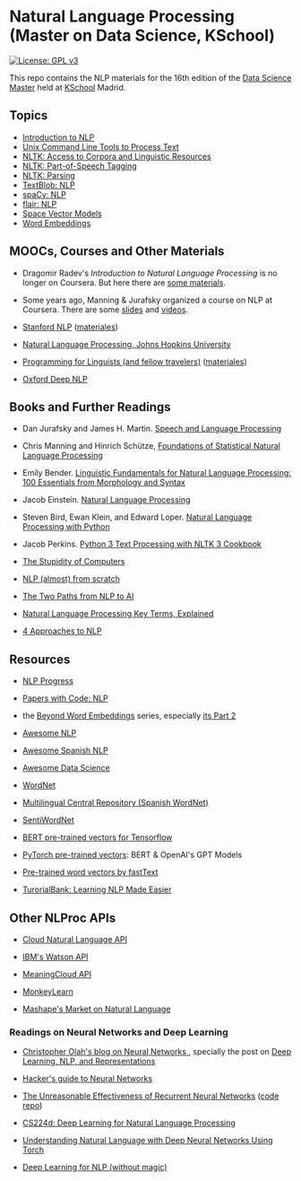 # Natural Language Processing (Master on Data Science, KSchool)

[![License: GPL v3](https://img.shields.io/badge/License-GPL%20v3-blue.svg)](http://www.gnu.org/licenses/gpl-3.0)

This repo contains the NLP materials for the 16th edition of the [Data Science
Master](http://kschool.com/cursos/master-en-data-science-madrid/) held at
[KSchool](http://kschool.com) Madrid.


## Topics

- [Introduction to NLP](Intro-NLProc.pdf)
- [Unix Command Line Tools to Process Text](ShellUnix-proc-text.pdf)
- [NLTK: Access to Corpora and Linguistic Resources](notebooks/nltk-corpus.ipynb)
- [NLTK: Part-of-Speech Tagging](notebooks/nltk-pos.ipynb)
- [NLTK: Parsing](notebooks/nltk-analyzers.ipynb)
- [TextBlob: NLP](notebooks/textblob.ipynb)
- [spaCy: NLP](notebooks/spacy.ipynb)
- [flair: NLP](notebooks/flair.ipynb)
- [Space Vector Models](notebooks/vsm.ipynb)
- [Word Embeddings](notebooks/word2vec.ipynb)


## MOOCs, Courses and Other Materials

- Dragomir Radev's *Introduction to Natural Language Processing* is no longer on Coursera. But here there are [some materials](https://web.eecs.umich.edu/~radev/coursera-slides/).

- Some years ago, Manning & Jurafsky organized a course on NLP at Coursera. There are some [slides](https://web.stanford.edu/~jurafsky/NLPCourseraSlides.html) and [videos](https://www.youtube.com/playlist?list=PL6397E4B26D00A269).

- [Stanford NLP](https://web.stanford.edu/class/archive/cs/cs224n/cs224n.1162/) ([materiales](https://web.stanford.edu/class/archive/cs/cs224n/cs224n.1162/syllabus.shtml))

- [Natural Language Processing, Johns Hopkins University](http://www.cs.jhu.edu/~jason/465/)


- [Programming for Linguists (and fellow travelers)](http://web.stanford.edu/class/linguist278/) ([materiales](http://web.stanford.edu/class/linguist278/syllabus.html))

- [Oxford Deep NLP](https://github.com/oxford-cs-deepnlp-2017/lectures)


## Books and Further Readings

- Dan Jurafsky and James H. Martin. [Speech and Language Processing](https://web.stanford.edu/~jurafsky/slp3/)

- Chris Manning and Hinrich Schütze, [Foundations of Statistical Natural Language Processing](http://www-nlp.stanford.edu/fsnlp/)

- Emily Bender. [Linguistic Fundamentals for Natural Language Processing: 100 Essentials from Morphology and Syntax](https://www.amazon.com/Linguistic-Fundamentals-Natural-Language-Processing/dp/1627050116)

- Jacob Einstein. [Natural Language Processing](https://github.com/jacobeisenstein/gt-nlp-class/blob/master/notes/eisenstein-nlp-notes.pdf)

- Steven Bird, Ewan Klein, and Edward Loper. [Natural Language Processing with Python](http://www.nltk.org/book/)

- Jacob Perkins. [Python 3 Text Processing with NLTK 3 Cookbook](https://www.packtpub.com/application-development/python-3-text-processing-nltk-3-cookbook)

- [The Stupidity of Computers](https://nplusonemag.com/issue-13/essays/stupidity-of-computers/)

- [NLP (almost) from scratch](https://arxiv.org/abs/1103.0398)

- [The Two Paths from NLP to AI](https://medium.com/intuitionmachine/the-two-paths-from-natural-language-processing-to-artificial-intelligence-d5384ddbfc18#.hnswmbbd3)

- [Natural Language Processing Key Terms, Explained](http://www.kdnuggets.com/2017/02/natural-language-processing-key-terms-explained.html)

- [4 Approaches to NLP](https://mariyayao.com/4-approaches-natural-language-processing/)


## Resources

- [NLP Progress](https://nlpprogress.com/)

- [Papers with Code: NLP](https://paperswithcode.com/area/nlp)

- the [Beyond Word Embeddings](https://towardsdatascience.com/beyond-word-embeddings-part-1-an-overview-of-neural-nlp-milestones-82b97a47977f) series, especially [its Part 2](https://towardsdatascience.com/beyond-word-embeddings-part-2-word-vectors-nlp-modeling-from-bow-to-bert-4ebd4711d0ec)

- [Awesome NLP](https://github.com/keon/awesome-nlp)

- [Awesome Spanish NLP](https://github.com/dav009/awesome-spanish-nlp)

- [Awesome Data Science](https://github.com/bulutyazilim/awesome-datascience)

- [WordNet](https://wordnet.princeton.edu/)

- [Multilingual Central Repository (Spanish WordNet)](http://adimen.si.ehu.es/web/MCR)

- [SentiWordNet](http://sentiwordnet.isti.cnr.it/)

- [BERT pre-trained vectors for Tensorflow](https://github.com/google-research/bert)
  
- [PyTorch pre-trained vectors](https://github.com/huggingface/pytorch-pretrained-BERT): BERT & OpenAI's GPT Models

- [Pre-trained word vectors by fastText](https://fasttext.cc)

- [TurorialBank: Learning NLP Made Easier](https://alex-fabbri.github.io/TutorialBank/)


## Other NLProc APIs

- [Cloud Natural Language API](https://cloud.google.com/natural-language/)

- [IBM's Watson API](https://www.ibm.com/watson/developercloud/services-catalog.html)

- [MeaningCloud API](https://www.meaningcloud.com/developer/apis)

- [MonkeyLearn](http://docs.monkeylearn.com/article/api-reference/)

- [Mashape's Market on Natural Language](https://market.mashape.com/explore?query=language&page=1)



### Readings on Neural Networks and Deep Learning

- [Christopher Olah's blog on Neural Networks ](http://colah.github.io/), specially the post on [Deep Learning, NLP, and Representations](http://colah.github.io/posts/2014-07-NLP-RNNs-Representations/)

- [Hacker's guide to Neural Networks](http://karpathy.github.io/neuralnets/)

- [The Unreasonable Effectiveness of Recurrent Neural Networks](http://karpathy.github.io/2015/05/21/rnn-effectiveness/) ([code repo](https://github.com/karpathy/char-rnn))

- [CS224d: Deep Learning for Natural Language Processing](http://cs224d.stanford.edu/syllabus.html)

- [Understanding Natural Language with Deep Neural Networks Using Torch](https://devblogs.nvidia.com/parallelforall/understanding-natural-language-deep-neural-networks-using-torch/)

- [Deep Learning for NLP (without magic)](http://nlp.stanford.edu/courses/NAACL2013/NAACL2013-Socher-Manning-DeepLearning.pdf)

